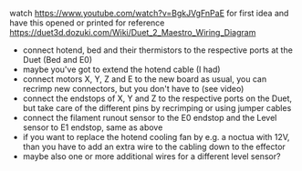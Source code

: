 watch https://www.youtube.com/watch?v=BgkJVgFnPaE for first idea and have this opened or printed for reference https://duet3d.dozuki.com/Wiki/Duet_2_Maestro_Wiring_Diagram

- connect hotend, bed and their thermistors to the respective ports at the Duet (Bed and E0)
- maybe you've got to extend the hotend cable (I had)
- connect motors  X, Y, Z and E to the new board as usual, you can recrimp new connectors, but you don't have to (see video)
- connect the endstops of X, Y and Z to the respective ports on the Duet, but take care of the different pins by recrimping or using jumper cables 
- connect the filament runout sensor to the E0 endstop and the Level sensor to E1 endstop, same as above
- if you want to replace the hotend cooling fan by e.g. a noctua with 12V, than you have to add an extra wire to the cabling down to the effector
- maybe also one or more additional wires for a different level sensor?
